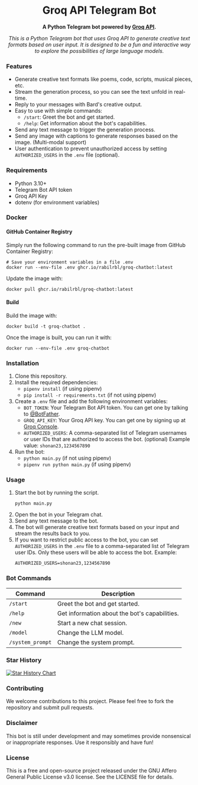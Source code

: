 <div align="center">

  # Groq API Telegram Bot
  
  **A Python Telegram bot powered by [Groq API](https://console.groq.com/).**

  *This is a Python Telegram bot that uses Groq API to generate creative text formats based on user input. It is designed to be a fun and interactive way to explore the possibilities of large language models.*

</div>

### Features

* Generate creative text formats like poems, code, scripts, musical pieces, etc.
* Stream the generation process, so you can see the text unfold in real-time.
* Reply to your messages with Bard's creative output.
* Easy to use with simple commands:
    * `/start`: Greet the bot and get started.
    * `/help`: Get information about the bot's capabilities.
* Send any text message to trigger the generation process.
* Send any image with captions to generate responses based on the image. (Multi-modal support)
* User authentication to prevent unauthorized access by setting `AUTHORIZED_USERS` in the `.env` file (optional).

### Requirements

* Python 3.10+
* Telegram Bot API token
* Groq API Key
* dotenv (for environment variables)


### Docker

#### GitHub Container Registry
Simply run the following command to run the pre-built image from GitHub Container Registry:

```shell
# Save your environment variables in a file .env
docker run --env-file .env ghcr.io/rabilrbl/groq-chatbot:latest
```

Update the image with:
```shell
docker pull ghcr.io/rabilrbl/groq-chatbot:latest
```

#### Build
Build the image with:
```shell
docker build -t groq-chatbot .
```
Once the image is built, you can run it with:
```shell
docker run --env-file .env groq-chatbot
```

### Installation

1. Clone this repository.
2. Install the required dependencies:
    * `pipenv install` (if using pipenv)
    * `pip install -r requirements.txt` (if not using pipenv)
3. Create a `.env` file and add the following environment variables:
    * `BOT_TOKEN`: Your Telegram Bot API token. You can get one by talking to [@BotFather](https://t.me/BotFather).
    * `GROQ_API_KEY`: Your Groq API key. You can get one by signing up at [Groq Console](https://console.groq.com/keys).
    * `AUTHORIZED_USERS`: A comma-separated list of Telegram usernames or user IDs that are authorized to access the bot. (optional) Example value: `shonan23,1234567890`
4. Run the bot:
    * `python main.py` (if not using pipenv)
    * `pipenv run python main.py` (if using pipenv)

### Usage

1. Start the bot by running the script.
   ```shell
   python main.py
   ```
2. Open the bot in your Telegram chat.
3. Send any text message to the bot.
4. The bot will generate creative text formats based on your input and stream the results back to you.
5. If you want to restrict public access to the bot, you can set `AUTHORIZED_USERS` in the `.env` file to a comma-separated list of Telegram user IDs. Only these users will be able to access the bot.
    Example:
    ```shell
    AUTHORIZED_USERS=shonan23,1234567890
    ```

### Bot Commands

| Command | Description |
| ------- | ----------- |
| `/start` | Greet the bot and get started. |
| `/help` | Get information about the bot's capabilities. |
| `/new` | Start a new chat session. |
| `/model` | Change the LLM model. |
| `/system_prompt` | Change the system prompt. |

### Star History

<a href="https://star-history.com/#rabilrbl/groq-chatbot&Date">
  <picture>
    <source media="(prefers-color-scheme: dark)" srcset="https://api.star-history.com/svg?repos=rabilrbl/groq-chatbot&type=Date&theme=dark" />
    <source media="(prefers-color-scheme: light)" srcset="https://api.star-history.com/svg?repos=rabilrbl/groq-chatbot&type=Date" />
    <img alt="Star History Chart" src="https://api.star-history.com/svg?repos=rabilrbl/groq-chatbot&type=Date" />
  </picture>
</a>

### Contributing

We welcome contributions to this project. Please feel free to fork the repository and submit pull requests.

### Disclaimer

This bot is still under development and may sometimes provide nonsensical or inappropriate responses. Use it responsibly and have fun!

### License

This is a free and open-source project released under the GNU Affero General Public License v3.0 license. See the LICENSE file for details.
